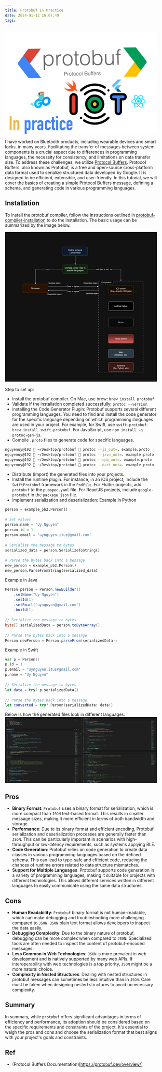 ```yaml
---
title: Protobuf In Practice
date: 2024-01-12 16:07:40
tags:
---
```

![](/Post-Resources/protobuf/banner.png "banner")

I have worked on Bluetooth products, including wearable devices and smart locks, in many years. Facilitating the transfer of messages between system components is a crucial aspect due to differences in programming languages, the necessity for consistency, and limitations on data transfer size. To address these challenges, we utilize [Protocol Buffers](https://github.com/protocolbuffers/protobuf).
Protocol Buffers, also known as Protobuf, is a free and open-source cross-platform data format used to serialize structured data developed by Google. It is designed to be efficient, extensible, and user-friendly. In this tutorial, we will cover the basics of creating a simple Protocol Buffers message, defining a schema, and generating code in various programming languages.

<!-- more --> 

## Installation
To install the protobuf compiler, follow the instructions outlined in [protobuf-compiler-installation](https://github.com/protocolbuffers/protobuf#protobuf-compiler-installation) to do the installation. The basic usage can be summarized by the image below.

![](/Post-Resources/protobuf/flow.png "flow")

Step to set up:
- Install the protobuf compiler. On Mac, use brew: `brew install protobuf`
- Validate if the installation completed successfully: `protoc --version`.
- Installing the Code Generator Plugin: Protobuf supports several different programming languages. You need to find and install the code generator for the specific language depending on which programming languages are used in your project. For example, for Swift, use `swift-protobuf`: `brew install swift-protobuf`. For JavaScript, use `npm install -g protoc-gen-js`.
- Compile `.proto` files to generate code for specific languages.

```bash
nguyenuy@192  ~/Desktop/protobuf  protoc --js_out=. example.proto
nguyenuy@192  ~/Desktop/protobuf  protoc --java_out=. example.proto
nguyenuy@192  ~/Desktop/protobuf  protoc --cpp_out=. example.proto
nguyenuy@192  ~/Desktop/protobuf  protoc --dart_out=. example.proto
```

- Distribute (import) the generated files into your projects.
- Install the runtime plugin. For instance, in an iOS project, include the `SwiftProtobuf` framework in the `Podfile`. For Flutter projects, add `protobuf` to the `pubspec.yaml` file. For ReactJS projects, include `google-protobuf` in the `package.json` file.
- Implement serialization and deserialization:
Example in Python
```py
person = example_pb2.Person()

# Set values
person.name = "Uy Nguyen"
person.id = 1
person.email = "uynguyen.itus@gmail.com"

# Serialize the message to bytes
serialized_data = person.SerializeToString()

# Parse the bytes back into a message
new_person = example_pb2.Person()
new_person.ParseFromString(serialized_data)
```

Example in Java
```java
Person person = Person.newBuilder()
    .setName("Uy Nguyen")
    .setId(1)
    .setEmail("uynguyen@gmail.com")
    .build();

// Serialize the message to bytes
byte[] serializedData = person.toByteArray();

// Parse the bytes back into a message
Person newPerson = Person.parseFrom(serializedData);
```

Example in Swift
```swift
var p = Person()
p.id = 1
p.email = "uynguyen.itus@gmail.com"
p.name = "Uy Nguyen"

// Serialize the message to bytes
let data = try? p.serializedData()

// Parse the bytes back into a message
let converted = try? Person(serializedData: data!)
```

Below is how the generated files look in different languages.
![](/Post-Resources/protobuf/generated.png "generated")

## Pros
- **Binary Format**: `Protobuf` uses a binary format for serialization, which is more compact than `JSON` text-based format. This results in smaller message sizes, making it more efficient in terms of both bandwidth and storage.
- **Performance**: Due to its binary format and efficient encoding, Protobuf serialization and deserialization processes are generally faster than `JSON`. This can be particularly important in scenarios with high-throughput or low-latency requirements, such as systems applying BLE.
- **Code Generation**: Protobuf relies on code generation to create data classes in various programming languages based on the defined schema. This can lead to type-safe and efficient code, reducing the chances of runtime errors related to data structure mismatches.
- **Support for Multiple Languages**: Protobuf supports code generation in a variety of programming languages, making it suitable for projects with different technologies. This allows different services written in different languages to easily communicate using the same data structures.

## Cons
- **Human Readability**: `Protobuf` binary format is not human-readable, which can make debugging and troubleshooting more challenging compared to `JSON`. `JSON` plain text format allows developers to inspect the data easily.
- **Debugging Complexity**: Due to the binary nature of protobuf, debugging can be more complex when compared to `JSON`. Specialized tools are often needed to inspect the content of protobuf-encoded messages.
- **Less Common in Web Technologies**: `JSON` is more prevalent in web development and is natively supported by many web APIs. If interoperability with web technologies is a top priority, `JSON` might be a more natural choice.
- **Complexity in Nested Structures**: Dealing with nested structures in protobuf messages can sometimes be less intuitive than in `JSON`. Care must be taken when designing nested structures to avoid unnecessary complexity.

## Summary
In summary, while `protobuf` offers significant advantages in terms of efficiency and performance, its adoption should be considered based on the specific requirements and constraints of the project. It's essential to weigh the pros and cons and choose the serialization format that best aligns with your project's goals and constraints.

## Ref
- (Protocol Buffers Documentation)[https://protobuf.dev/overview/]